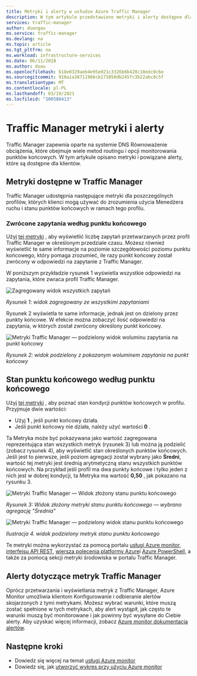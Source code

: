 ```yaml
---
title: Metryki i alerty w usłudze Azure Traffic Manager
description: W tym artykule przedstawiono metryki i alerty dostępne dla Traffic Manager na platformie Azure.
services: traffic-manager
author: duongau
ms.service: traffic-manager
ms.devlang: na
ms.topic: article
ms.tgt_pltfrm: na
ms.workload: infrastructure-services
ms.date: 06/11/2018
ms.author: duau
ms.openlocfilehash: b18e0329aeb4e95e021c3326b6b428c10edc0c6e
ms.sourcegitcommit: 910a1a38711966cb171050db245fc3b22abc8c5f
ms.translationtype: MT
ms.contentlocale: pl-PL
ms.lasthandoff: 03/19/2021
ms.locfileid: "100586413"
---
```

# <a name="traffic-manager-metrics-and-alerts"></a>Traffic Manager metryki i alerty

Traffic Manager zapewnia oparte na systemie DNS Równoważenie obciążenia, które obejmuje wiele metod routingu i opcji monitorowania punktów końcowych. W tym artykule opisano metryki i powiązane alerty, które są dostępne dla klientów. 

## <a name="metrics-available-in-traffic-manager"></a>Metryki dostępne w Traffic Manager 

Traffic Manager udostępnia następujące metryki dla poszczególnych profilów, których klienci mogą używać do zrozumienia użycia Menedżera ruchu i stanu punktów końcowych w ramach tego profilu.  

### <a name="queries-by-endpoint-returned"></a>Zwrócone zapytania według punktu końcowego
Użyj [tej metryki](../azure-monitor/essentials/metrics-supported.md) , aby wyświetlić liczbę zapytań przetwarzanych przez profil Traffic Manager w określonym przedziale czasu. Możesz również wyświetlić te same informacje na poziomie szczegółowości poziomu punktu końcowego, który pomaga zrozumieć, ile razy punkt końcowy został zwrócony w odpowiedzi na zapytanie z Traffic Manager.

W poniższym przykładzie rysunek 1 wyświetla wszystkie odpowiedzi na zapytania, które zwraca profil Traffic Manager. 

  
![Zagregowany widok wszystkich zapytań](./media/traffic-manager-metrics-alerts/traffic-manager-metrics-queries-aggregate-view.png)

*Rysunek 1: widok zagregowany ze wszystkimi zapytaniami*
  
Rysunek 2 wyświetla te same informacje, jednak jest on dzielony przez punkty końcowe. W efekcie można zobaczyć ilość odpowiedzi na zapytania, w których został zwrócony określony punkt końcowy.

![Metryki Traffic Manager — podzielony widok woluminu zapytania na punkt końcowy](./media/traffic-manager-metrics-alerts/traffic-manager-metrics-query-volume-per-endpoint.png)

*Rysunek 2: widok podzielony z pokazanym woluminem zapytania na punkt końcowy*

## <a name="endpoint-status-by-endpoint"></a>Stan punktu końcowego według punktu końcowego
Użyj [tej metryki](../azure-monitor/essentials/metrics-supported.md#microsoftnetworktrafficmanagerprofiles) , aby poznać stan kondycji punktów końcowych w profilu. Przyjmuje dwie wartości:
 - Użyj **1** , jeśli punkt końcowy działa.
 - Jeśli punkt końcowy nie działa, należy użyć wartości **0** .

Ta Metryka może być pokazywana jako wartość zagregowana reprezentująca stan wszystkich metryk (rysunek 3) lub można ją podzielić (zobacz rysunek 4), aby wyświetlić stan określonych punktów końcowych. Jeśli jest to pierwsze, jeśli poziom agregacji został wybrany jako **Średni**, wartość tej metryki jest średnią arytmetyczną stanu wszystkich punktów końcowych. Na przykład jeśli profil ma dwa punkty końcowe i tylko jeden z nich jest w dobrej kondycji, ta Metryka ma wartość **0,50** , jak pokazano na rysunku 3. 


![Metryki Traffic Manager — Widok złożony stanu punktu końcowego](./media/traffic-manager-metrics-alerts/traffic-manager-metrics-endpoint-status-composite-view.png)

*Rysunek 3: Widok złożony metryki stanu punktu końcowego — wybrano agregację "Średnia"*


![Metryki Traffic Manager — podzielony widok stanu punktu końcowego](./media/traffic-manager-metrics-alerts/traffic-manager-metrics-endpoint-status-split-view.png)

*Ilustracja 4. widok podzielony metryk stanu punktu końcowego*

Te metryki można wykorzystać za pomocą portalu [usługi Azure monitor](../azure-monitor/essentials/metrics-supported.md), [interfejsu API REST](/rest/api/monitor/), [wiersza polecenia platformy Azure](/cli/azure/monitor)i [Azure PowerShell](/powershell/module/az.applicationinsights), a także za pomocą sekcji metryki środowiska w portalu Traffic Manager.

## <a name="alerts-on-traffic-manager-metrics"></a>Alerty dotyczące metryk Traffic Manager
Oprócz przetwarzania i wyświetlania metryk z Traffic Manager, Azure Monitor umożliwia klientom Konfigurowanie i odbieranie alertów skojarzonych z tymi metrykami. Możesz wybrać warunki, które muszą zostać spełnione w tych metrykach, aby alert wystąpił, jak często te warunki muszą być monitorowane i jak powinny być wysyłane do Ciebie alerty. Aby uzyskać więcej informacji, zobacz [Azure monitor dokumentacja alertów](../azure-monitor/alerts/alerts-metric.md).

## <a name="next-steps"></a>Następne kroki
- Dowiedz się więcej na temat [usługi Azure monitor](../azure-monitor/essentials/metrics-supported.md)
- Dowiedz się, jak [utworzyć wykres przy użyciu Azure monitor](../azure-monitor/essentials/metrics-getting-started.md#create-your-first-metric-chart)